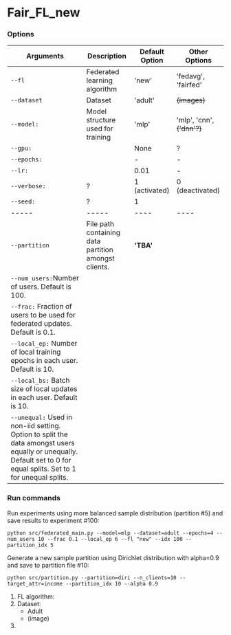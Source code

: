 # Fair_FL_new

### Options


| Arguments | Description |   Default Option   | Other Options |
| --- | -----    |----     |----       |
|  ```--fl```   | Federated learning algorithm | 'new' |     'fedavg', 'fairfed'    |
|  ```--dataset```   | Dataset |  'adult'  |    ~~(images)~~    |
|  ```--model:``` | Model structure used for training | 'mlp' | 'mlp', 'cnn', ~~('dnn'?)~~|
| ```--gpu:``` | | None | ? |
| ```--epochs:```| | - | - |
| ```--lr:```| |0.01 | - | 
| ```--verbose:```| ? | 1 (activated) | 0 (deactivated)|
| ```--seed:```| ? | 1 | |
| ----- | -----    |----     |----       |
| ```--partition``` | File path containing data partition amongst clients.| **'TBA'** |   |
| ```--num_users:```Number of users. Default is 100.
| ```--frac:```     Fraction of users to be used for federated updates. Default is 0.1.
| ```--local_ep:``` Number of local training epochs in each user. Default is 10.
| ```--local_bs:``` Batch size of local updates in each user. Default is 10.
| ```--unequal:```  Used in non-iid setting. Option to split the data amongst users equally or unequally. Default set to 0 for equal splits. Set to 1 for unequal splits.


### Run commands

Run experiments using more balanced sample distribution (partition #5) and save results to experiment #100:

```python src/federated_main.py --model=mlp --dataset=adult --epochs=4 --num_users 10 --frac 0.1 --local_ep 6 --fl "new" --idx 100 --partition_idx 5```


Generate a new sample partition using Dirichlet distribution with alpha=0.9 and save to partition file #10:

```python src/partition.py --partition=diri --n_clients=10 --target_attr=income --partition_idx 10 --alpha 0.9```

<!-- 
* ```--dataset:```  Default: 'mnist'. Options: 'mnist', 'fmnist', 'cifar'
* ```--model:```    Default: 'mlp'. Options: 'mlp', 'cnn'
* ```--gpu:```      Default: None (runs on CPU). Can also be set to the specific gpu id.
* ```--epochs:```   Number of rounds of training.
* ```--lr:```       Learning rate set to 0.01 by default.
* ```--verbose:```  Detailed log outputs. Activated by default, set to 0 to deactivate.
* ```--seed:```     Random Seed. Default set to 1. -->

<!-- #### Federated Parameters
* ```--iid:```      Distribution of data amongst users. Default set to IID. Set to 0 for non-IID.
* ```--num_users:```Number of users. Default is 100.
* ```--frac:```     Fraction of users to be used for federated updates. Default is 0.1.
* ```--local_ep:``` Number of local training epochs in each user. Default is 10.
* ```--local_bs:``` Batch size of local updates in each user. Default is 10.
* ```--unequal:```  Used in non-iid setting. Option to split the data amongst users equally or unequally. Default set to 0 for equal splits. Set to 1 for unequal splits. -->

1. FL algorithm:
2. Dataset:
    - Adult
    - (image)
2. 